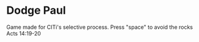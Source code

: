 # Dodge Paul
Game made for CITi's selective process.
Press "space" to avoid the rocks
Acts 14:19-20
